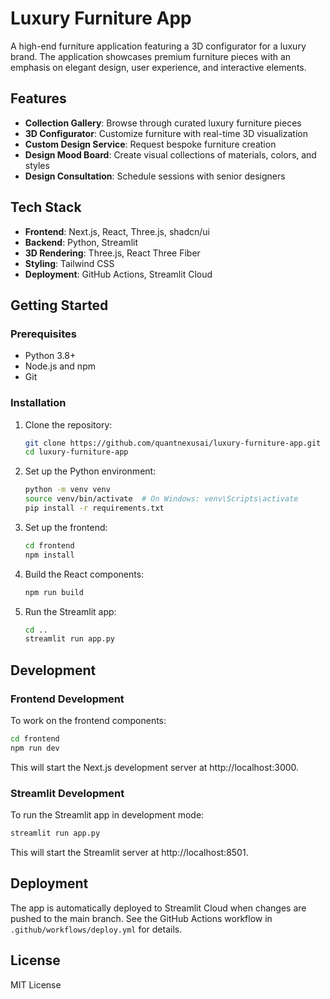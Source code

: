 # Luxury Furniture App

A high-end furniture application featuring a 3D configurator for a luxury brand. The application showcases premium furniture pieces with an emphasis on elegant design, user experience, and interactive elements.

## Features

- **Collection Gallery**: Browse through curated luxury furniture pieces
- **3D Configurator**: Customize furniture with real-time 3D visualization
- **Custom Design Service**: Request bespoke furniture creation
- **Design Mood Board**: Create visual collections of materials, colors, and styles
- **Design Consultation**: Schedule sessions with senior designers

## Tech Stack

- **Frontend**: Next.js, React, Three.js, shadcn/ui
- **Backend**: Python, Streamlit
- **3D Rendering**: Three.js, React Three Fiber
- **Styling**: Tailwind CSS
- **Deployment**: GitHub Actions, Streamlit Cloud

## Getting Started

### Prerequisites

- Python 3.8+
- Node.js and npm
- Git

### Installation

1. Clone the repository:
   ```bash
   git clone https://github.com/quantnexusai/luxury-furniture-app.git
   cd luxury-furniture-app
   ```

2. Set up the Python environment:
   ```bash
   python -m venv venv
   source venv/bin/activate  # On Windows: venv\Scripts\activate
   pip install -r requirements.txt
   ```

3. Set up the frontend:
   ```bash
   cd frontend
   npm install
   ```

4. Build the React components:
   ```bash
   npm run build
   ```

5. Run the Streamlit app:
   ```bash
   cd ..
   streamlit run app.py
   ```

## Development

### Frontend Development

To work on the frontend components:
```bash
cd frontend
npm run dev
```
This will start the Next.js development server at http://localhost:3000.

### Streamlit Development

To run the Streamlit app in development mode:
```bash
streamlit run app.py
```
This will start the Streamlit server at http://localhost:8501.

## Deployment

The app is automatically deployed to Streamlit Cloud when changes are pushed to the main branch. See the GitHub Actions workflow in `.github/workflows/deploy.yml` for details.

## License

MIT License